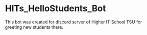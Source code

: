 # HITs_HelloStudents_Bot
This bot was created for discord server of Higher IT School TSU for greeting new students there.
